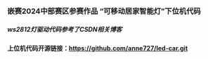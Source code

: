 ### 嵌赛2024中部赛区参赛作品 “可移动居家智能灯”下位机代码
##### ws2812灯驱动代码参考了CSDN相关博客
#### 上位机代码开源链接：https://github.com/anne727/led-car.git
